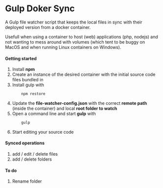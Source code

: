 # Gulp Doker Sync

A Gulp file watcher script that keeps the local files in sync with their deployed version from a docker container.

Usefull when using a container to host (web) applications (php, nodejs) and not wanting to mess around with volumes (which tent to be buggy on MacOS and when running Linux containers on Windows).

#### Getting started

1. Install **npm**
1. Create an instance of the desired container with the initial source code files bundled in
1. Install gulp with
    ``` bash
        npm restore
    ```
1. Update the **file-watcher-config.json** with the correct **remote path** (inside the container) and local **root folder to watch**
1. Open a command line and start **gulp** with
    ``` bash
        gulp
    ```
1. Start editing your source code


#### Synced operations
1. add / edit / delete files
1. add / delete folders


#### To do
1. Rename folder